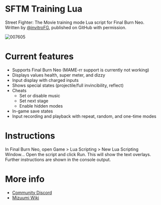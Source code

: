 # SFTM Training Lua
Street Fighter: The Movie training mode Lua script for Final Burn Neo. Written by [@invitroFG](https://twitter.com/invitroFG), published on GitHub with permission.

![007605](https://user-images.githubusercontent.com/8432212/124339044-48923800-db79-11eb-84dc-574846b2e8c8.png "Guile kicking Bison's ass so hard that the next Bison wannabe is gonna feel it, with training mode displays over the screen.")

# Current features
- Supports Final Burn Neo (MAME-rr support is currently not working)
- Displays values health, super meter, and dizzy
- Input display with charged inputs
- Shows special states (projectile/full invincibility, reflect)
- Cheats
  - Set or disable music
  - Set next stage
  - Enable hidden modes
- In-game save states
- Input recording and playback with repeat, random, and one-time modes

# Instructions
In Final Burn Neo, open Game > Lua Scripting > New Lua Scripting Window... Open the script and click Run. This will show the text overlays. Further instructions are shown in the console output.

# More info
- [Community Discord](https://discord.io/SFTM)
- [Mizuumi Wiki](https://wiki.gbl.gg/w/Street_Fighter:_The_Movie)
